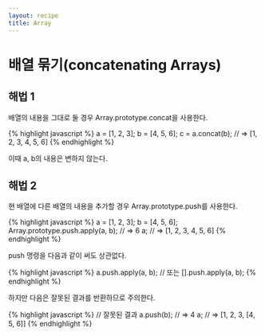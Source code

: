 ```yaml
---
layout: recipe
title: Array
---
```


# 배열 묶기(concatenating Arrays)

## 해법 1

배열의 내용을 그대로 둘 경우 Array.prototype.concat을 사용한다.

{% highlight javascript %}
a = [1, 2, 3];
b = [4, 5, 6];
c = a.concat(b); // => [1, 2, 3, 4, 5, 6]
{% endhighlight %}

이때 a, b의 내용은 변하지 않는다.

## 해법 2

현 배열에 다른 배열의 내용을 추가할 경우 Array.prototype.push를 사용한다.

{% highlight javascript %}
a = [1, 2, 3];
b = [4, 5, 6];
Array.prototype.push.apply(a, b); // => 6
a; // => [1, 2, 3, 4, 5, 6]
{% endhighlight %}

push 명령을 다음과 같이 써도 상관없다.

{% highlight javascript %}
a.push.apply(a, b);
// 또는
[].push.apply(a, b);
{% endhighlight %}

하지만 다음은 잘못된 결과를 반환하므로 주의한다.

{% highlight javascript %}
// 잘못된 결과
a.push(b); // => 4
a; // => [1, 2, 3, [4, 5, 6]]
{% endhighlight %}
